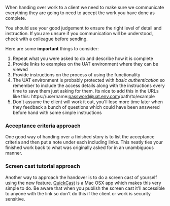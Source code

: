 When handing over work to a client we need to make sure we communicate everything they are going to need to accept the
work you have done as complete.

You should use your good judgement to ensure the right level of detail and instruction. If you are unsure if you
communication will be understood, check with a colleague before sending.

Here are some **important** things to consider:

1. Repeat what you were asked to do and describe how it is complete
2. Provide links to examples on the UAT environment where they can be viewed
3. Provide instructions on the process of using the functionality
4. The UAT environment is probably protected with _basic authentication_ so remember to include the access details along
   with the instructions every time to save them just asking for them. Its nice to add this in the URLs like this:
   https://username:password@uat.env.com/path/to/example
5. Don't assume the client will work it out, you'll lose more time later when they feedback a bunch of questions which
   could have been answered before hand with some simple instructions
   
### Acceptance criteria approach

One good way of handing over a finished story is to list the acceptance criteria and then put a note under each
including links. This neatly ties your finished work back to what was originally asked for in an unambiguous manner.

### Screen cast tutorial approach

Another way to approach the handover is to do a screen cast of yourself using the new feature.
[QuickCast](http://quickcast.io/) is a Mac OSX app which makes this very simple to do. Be aware that when you publish
the screen cast it'll accessible to anyone with the link so don't do this if the client or work is security sensitive.